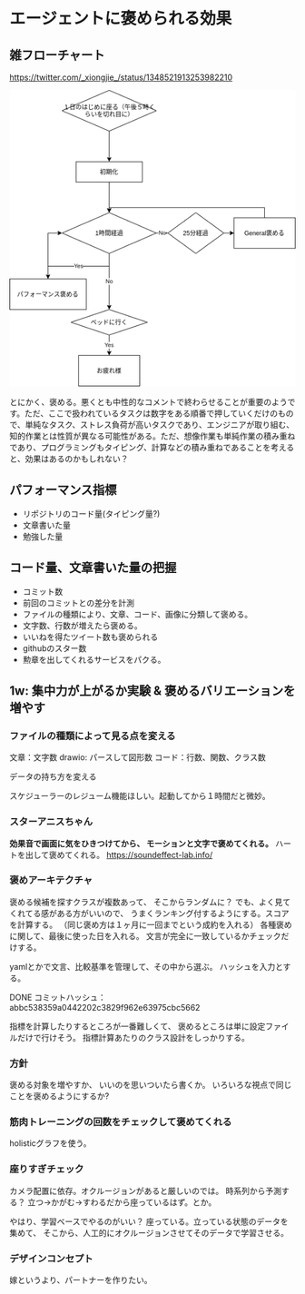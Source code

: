# エージェントに褒められる効果
## 雑フローチャート
https://twitter.com/_xiongjie_/status/1348521913253982210

![](praising_agent/agent_design.png)

とにかく、褒める。悪くとも中性的なコメントで終わらせることが重要のようです。ただ、ここで扱われているタスクは数字をある順番で押していくだけのもので、単純なタスク、ストレス負荷が高いタスクであり、エンジニアが取り組む、知的作業とは性質が異なる可能性がある。ただ、想像作業も単純作業の積み重ねであり、プログラミングもタイピング、計算などの積み重ねであることを考えると、効果はあるのかもしれない？

## パフォーマンス指標
* リポジトリのコード量(タイピング量?)
* 文章書いた量
* 勉強した量

## コード量、文章書いた量の把握
* コミット数
* 前回のコミットとの差分を計測
* ファイルの種類により、文章、コード、画像に分類して褒める。
* 文字数、行数が増えたら褒める。
* いいねを得たツイート数も褒められる
* githubのスター数
* 勲章を出してくれるサービスをパクる。

## 1w: 集中力が上がるか実験 & 褒めるバリエーションを増やす
### ファイルの種類によって見る点を変える
文章：文字数
drawio: パースして図形数
コード：行数、関数、クラス数

データの持ち方を変える

スケジューラーのレジューム機能ほしい。起動してから１時間だと微妙。

### スターアニスちゃん
**効果音で画面に気をひきつけてから、
モーションと文字で褒めてくれる。**
ハートを出して褒めてくれる。
https://soundeffect-lab.info/

### 褒めアーキテクチャ
褒める候補を探すクラスが複数あって、
そこからランダムに？
でも、よく見てくれてる感がある方がいいので、
うまくランキング付するようにする。スコアを計算する。
（同じ褒め方は１ヶ月に一回までという成約を入れる）
各種褒めに関して、最後に使った日を入れる。
文言が完全に一致しているかチェックだけする。

yamlとかで文言、比較基準を管理して、その中から選ぶ。
ハッシュを入力とする。

DONE
コミットハッシュ：abbc538359a0442202c3829f962e63975cbc5662

指標を計算したりするところが一番難しくて、
褒めるところは単に設定ファイルだけで行けそう。
指標計算あたりのクラス設計をしっかりする。

### 方針
褒める対象を増やすか、
いいのを思いついたら書くか。
いろいろな視点で同じことを褒めるようにするか?

### 筋肉トレーニングの回数をチェックして褒めてくれる
holisticグラフを使う。

### 座りすぎチェック
カメラ配置に依存。オクルージョンがあると厳しいのでは。
時系列から予測する？
立つ→かがむ→すわるだから座っているはず。とか。

やはり、学習ベースでやるのがいい？
座っている。立っている状態のデータを集めて、
そこから、人工的にオクルージョンさせてそのデータで学習させる。

### デザインコンセプト
嫁というより、パートナーを作りたい。